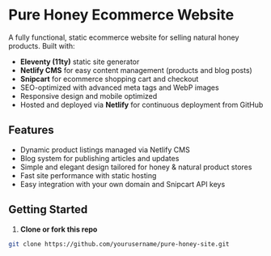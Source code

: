 # Pure Honey Ecommerce Website

A fully functional, static ecommerce website for selling natural honey products. Built with:

- **Eleventy (11ty)** static site generator  
- **Netlify CMS** for easy content management (products and blog posts)  
- **Snipcart** for ecommerce shopping cart and checkout  
- SEO-optimized with advanced meta tags and WebP images  
- Responsive design and mobile optimized  
- Hosted and deployed via **Netlify** for continuous deployment from GitHub

## Features

- Dynamic product listings managed via Netlify CMS  
- Blog system for publishing articles and updates  
- Simple and elegant design tailored for honey & natural product stores  
- Fast site performance with static hosting  
- Easy integration with your own domain and Snipcart API keys

## Getting Started

1. **Clone or fork this repo**

```bash
git clone https://github.com/yourusername/pure-honey-site.git
